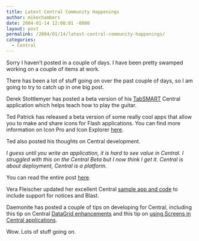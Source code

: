 ```yaml
---
title: Latest Central Community Happenings
author: mikechambers
date: 2004-01-14 12:08:01 -0800
layout: post
permalink: /2004/01/14/latest-central-community-happenings/
categories:
  - Central
---
```



Sorry I haven&#8217;t posted in a couple of days. I have been pretty swamped working on a couple of items at work.

There has been a lot of stuff going on over the past couple of days, so I am going to try to catch up in one big post.

Derek Stottlemyer has posted a beta version of his [TabSMART][1] Central application which helps teach how to play the guitar.

Ted Patrick has released a beta version of some really cool apps that allow you to make and share icons for Flash applications. You can find more information on Icon Pro and Icon Explorer [here][2].

Ted also posted his thoughts on Central development. 

*I guess until you write an application, it is hard to see value in Central. I struggled with this on the Central Beta but I now think I get it. Central is about deployment, Central is a platform.*

You can read the entire post [here][3].

Vera Fleischer updated her excellent Central [sample app and code][4] to include support for notices and Blast.

Daemonite has posted a couple of tips on developing for Central, including this tip on Central [DataGrid enhancements][5] and this tip on [using Screens in Central applications][6].

Wow. Lots of stuff going on.

 [1]: http://www.guitar-learning.com/central/tabsmart2.htm
 [2]: http://www.powersdk.com/icon/
 [3]: http://www.powersdk.com/ted/2004_01_01_archive.php#107400328563844525
 [4]: http://www.mediasparkles.com/2004_01_11_archives.html#107385461958954947
 [5]: http://blog.daemon.com.au/archives/000220.html
 [6]: http://blog.daemon.com.au/archives/000221.html